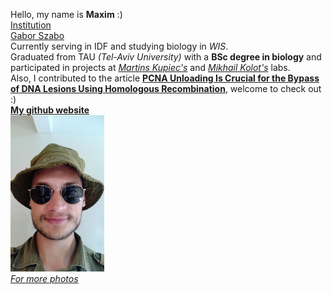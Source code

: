 Hello, my name is **Maxim** :) <br>
[Institution](https://www.weizmann.ac.il/pages/) <br>
[Gabor Szabo](https://szabgab.com/) <br>
Currently serving in IDF and studying biology in _WIS_. <br>
Graduated from TAU _(Tel-Aviv University)_ with a **BSc degree in biology** and participated in projects at _[Martins Kupiec's](https://cris.tau.ac.il/en/persons/martin-kupiec)_ and _[Mikhail Kolot's](https://cris.tau.ac.il/en/persons/mikhail-kolot)_ labs. <br>
Also, I contributed to the article **[PCNA Unloading Is Crucial for the Bypass of DNA Lesions Using Homologous Recombination](https://www.mdpi.com/1422-0067/25/6/3359)**, welcome to check out :) <br>
**[My github website](maximkuryachiy.github.io)** <br>
<img src="/images/ya.jpg" alt="Me" width="150" height="250"/> <br>
_[For more photos](/pictures.md)_ <br>
